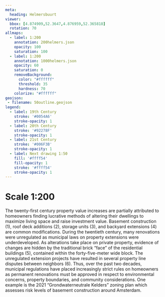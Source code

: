 ```yaml
---
meta:
  heading: Helmersbuurt
viewer:
  bbox: [4.874909,52.3647,4.876959,52.365818]
  rotation: 70
allmaps:
  - label: 1:200
    annotation: 200helmers.json
    opacity: 100
    saturation: 100
  - label: 1:200
    annotation: 1000helmers.json
    opacity: 60
    saturation: 0
    removeBackground:
      color: "#ffffff"
      threshold: 35
      hardness: 70
    colorize: "#ffffff"
geojson:
 - filename: 50outline.geojson
legend:
  - label: 19th Century
    stroke: '#0054A6'
    stroke-opacity: 1
  - label: 20th Century
    stroke: '#92278F'
    stroke-opacity: 1
  - label: 21st Century
    stroke: '#006F3B'
    stroke-opacity: 1
  - label: Next drawing 1:50
    fill: '#ffff54'
    fill-opacity: 1
    stroke: '#ffff54'
    stroke-opacity: 1
---
```

# Scale 1:200

The twenty-first century property value increases are partially attributed to homeowners finding lucrative methods of altering their dwellings to maximize living space and raise investment value. Basement construction (1), roof deck additions (2), storage units (3), and backyard extensions (4) are common modifications. During the twentieth century, many renovations were unregulated as municipal laws on property extensions were underdeveloped. As alterations take place on private property, evidence of changes are hidden by the traditional brick “face” of the residential buildings (5), contained within the forty-five-meter wide block. The unregulated extension projects have resulted in several property line disputes between neighbors (6). Thus, over the past two decades, municipal regulations have placed increasingly strict rules on homeowners as permanent renovations must be approved in respect to environmental concerns, property boundaries, and community considerations. One example is the 2021 “Grondwaterneutrale Kelders” zoning plan which assesses risk levels of basement construction around Amsterdam. 